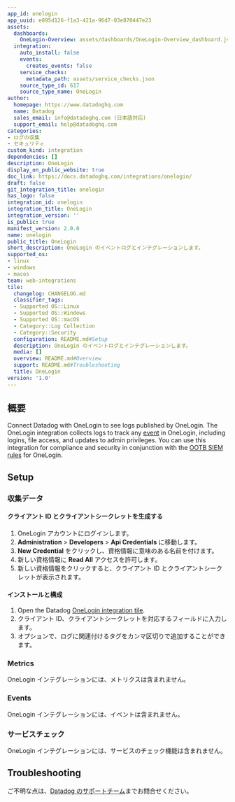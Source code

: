 ```yaml
---
app_id: onelogin
app_uuid: e895d126-f1a3-421a-96d7-03e870447e23
assets:
  dashboards:
    OneLogin-Overview: assets/dashboards/OneLogin-Overview_dashboard.json
  integration:
    auto_install: false
    events:
      creates_events: false
    service_checks:
      metadata_path: assets/service_checks.json
    source_type_id: 617
    source_type_name: OneLogin
author:
  homepage: https://www.datadoghq.com
  name: Datadog
  sales_email: info@datadoghq.com (日本語対応)
  support_email: help@datadoghq.com
categories:
- ログの収集
- セキュリティ
custom_kind: integration
dependencies: []
description: OneLogin
display_on_public_website: true
doc_link: https://docs.datadoghq.com/integrations/onelogin/
draft: false
git_integration_title: onelogin
has_logo: false
integration_id: onelogin
integration_title: OneLogin
integration_version: ''
is_public: true
manifest_version: 2.0.0
name: onelogin
public_title: OneLogin
short_description: OneLogin のイベントログとインテグレーションします。
supported_os:
- linux
- windows
- macos
team: web-integrations
tile:
  changelog: CHANGELOG.md
  classifier_tags:
  - Supported OS::Linux
  - Supported OS::Windows
  - Supported OS::macOS
  - Category::Log Collection
  - Category::Security
  configuration: README.md#Setup
  description: OneLogin のイベントログとインテグレーションします。
  media: []
  overview: README.md#Overview
  support: README.md#Troubleshooting
  title: OneLogin
version: '1.0'
---
```


<!--  SOURCED FROM https://github.com/DataDog/integrations-internal-core -->
## 概要

Connect Datadog with OneLogin to see logs published by OneLogin. The OneLogin integration collects logs to track any [event][1] in OneLogin, including logins, file access, and updates to admin privileges. You can use this integration for compliance and security in conjunction with the [OOTB SIEM rules][2] for OneLogin.

## Setup

### 収集データ
#### クライアント ID とクライアントシークレットを生成する

1. OneLogin アカウントにログインします。
2. **Administration** > **Developers** > **Api Credentials** に移動します。
3. **New Credential** をクリックし、資格情報に意味のある名前を付けます。
4. 新しい資格情報に **Read All** アクセスを許可します。
5. 新しい資格情報をクリックすると、クライアント ID とクライアントシークレットが表示されます。

#### インストールと構成

1. Open the Datadog [OneLogin integration tile][3].
2. クライアント ID、クライアントシークレットを対応するフィールドに入力します。
3. オプションで、ログに関連付けるタグをカンマ区切りで追加することができます。

### Metrics

OneLogin インテグレーションには、メトリクスは含まれません。

### Events

OneLogin インテグレーションには、イベントは含まれません。

### サービスチェック

OneLogin インテグレーションには、サービスのチェック機能は含まれません。

## Troubleshooting

ご不明な点は、[Datadog のサポートチーム][4]までお問合せください。

[1]: https://developers.onelogin.com/api-docs/1/events/event-resource
[2]: https://docs.datadoghq.com/ja/security/default_rules/?search=onelogin
[3]: https://app.datadoghq.com/account/settings#integrations/onelogin
[4]: https://docs.datadoghq.com/ja/help/